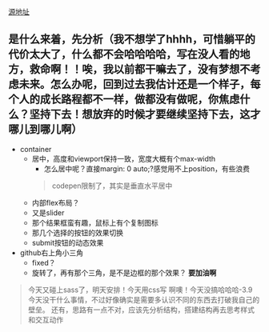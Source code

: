 [源地址](https://codepen.io/dev_loop/pen/vYYxvbz)
## 是什么来着，先分析（我不想学了hhhh，可惜躺平的代价太大了，什么都不会哈哈哈哈，写在没人看的地方，救命啊！！唉，我以前都干嘛去了，没有梦想不考虑未来。怎么办呢，回到过去我估计还是一个样子，每个人的成长路程都不一样，做都没有做呢，你焦虑什么？坚持下去！想放弃的时候才要继续坚持下去，这才哪儿到哪儿啊）
- container
  - 居中，高度和viewport保持一致，宽度大概有个max-width
    - 怎么居中呢？直接margin: 0 auto;?感觉用不上position，有些浪费
    > codepen限制了，其实是垂直水平居中
  - 内部flex布局？
  - 又是slider
  - 那个结果框蛮有趣，鼠标上有个复制图标
  - 那几个选择的按钮的效果切换
  - submit按钮的动态效果
- github右上角小三角
  - fixed？
  - 旋转了，再有那个三角，是不是边框的那个效果？
**要加油啊**
> 今天又碰上sass了，明天安排！今天用css写
> 啊噢！今天没搞哈哈哈-3.9 今天没干什么事情，不过好像确实是需要多认识不同的东西去打破我自己的壁垒。
> 还有，思路有一点不对，应该先分析结构，搭建结构再去思考样式和交互动作